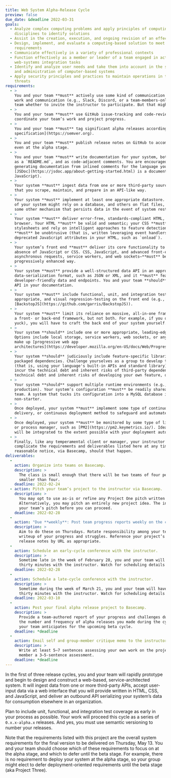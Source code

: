 ```yaml
---
title: Web System Alpha-Release Cycle
preview: false
due_date: &deadline 2022-03-31
goals:
  - Analyze complex computing problems and apply principles of computing and other relevant
    disciplines to identify solutions
  - Assist in the creation, execution, and ongoing revision of an effective project plan
  - Design, implement, and evaluate a computing-based solution to meet a given set of computing
    requirements
  - Communicate effectively in a variety of professional contexts
  - Function effectively as a member or leader of a team engaged in activities appropriate to
    web-systems integration tasks
  - Identify and analyze user needs and take them into account in the selection, creation, evaluation
    and administration of computer-based systems
  - Apply security principles and practices to maintain operations in the presence of risks and
    threats
requirements:
  - >
    You and your team **must** actively use some kind of communication hub for coordinating team
    work and communication (e.g., Slack, Discord, or a team-members-only Basecamp). It is up to your
    team whether to invite the instructor to participate. But that might be a good idea.
  - >
    You and your team **must** use GitHub issue-tracking and code-reviews via pull requests to
    coordinate your team’s work and project progress.
  - >
    You and your team **must** tag significant alpha releases according to the [Semantic Versioning
    specification](https://semver.org).
  - >
    You and your team **must** publish release notes on GitHub to accompany all tagged releases,
    even at the alpha stage.
  - >
    You and your team **must** write documentation for your system, both as a standalone file, such
    as a `README.md`, and as code-adjacent comments. You are encouraged to explore your options for
    generating documentation from inlined comments for the language you’re  using (for example,
    [JSDoc](https://jsdoc.app/about-getting-started.html) is a documentation generator for
    JavaScript).
  - >
    Your system **must** ingest data from one or more third-party sources: either a data API or data
    that you scrape, maintain, and prepare in an API-like way.
  - >
    Your system **must** implement at least one appropriate datastore. It’s possible that some parts
    of your system might rely on a database, and others on flat files, a hashed document store, or
    some other mechanism that persists data in the event of system restarts or crashes.
  - >
    Your system **must** deliver error-free, standards-compliant HTML, CSS, and JavaScript to the
    browser. Your HTML **must** be valid and semantic; your CSS **must** be written in standalone
    stylesheets and rely on intelligent approaches to feature detection; and your JavaScript
    **must** be unobtrusive (that is, written leveraging event handlers and wholly avoiding
    deprecated JavaScript attributes in your HTML, such as `onload`).
  - >
    Your system’s front end **must** deliver its core functionality to the browser even in the
    absence of JavaScript or CSS. CSS, JavaScript, and advanced front-end techniques—such as
    asynchronous requests, service workers, and web sockets—**must** be implemented in a
    progressively enhanced way.
  - >
    Your system **must** provide a well-structured data API in an appropriate, error-free
    data-serialization format, such as JSON or XML, and it **must** feature sensible,
    developer-friendly data and endpoints. You and your team **should** include coverage of your
    API in your documentation.
  - >
    Your system **must** include functional, unit, and integration tests on the back end, as
    appropriate, and visual regression-testing on the front end (e.g.,
    [BackstopJS](https://github.com/garris/BackstopJS)).
  - >
    Your system **must** limit its reliance on massive, all-in-one frameworks. You may choose either
    a front- or back-end framework, but not both. For example, if you opt to use Bootstrap (which,
    yuck), you will have to craft the back end of your system yourself. Choose wisely.
  - >
    Your system **should** include one or more appropriate, leading-edge front-end development APIs.
    Options include local storage, service workers, web sockets, or any combination of elements that
    make up [progressive web app
    architectures](https://developer.mozilla.org/en-US/docs/Web/Progressive_web_apps/App_structure).
  - >
    Your system **should** judiciously include feature-specific libraries, modules, or other
    packaged dependencies. Challenge yourselves as a group to develop the feature from scratch first
    (that is, using your language's built-in APIs and standard library), and decide later whether to
    incur the technical debt and inherent risks of third-party dependencies. Consider also the
    technical debt and inherent risks of developing your own feature, of course.
  - >
    Your system **should** support multiple runtime environments (e.g., development, testing,
    production). Your system’s configuration **must** be readily shareable among members of your
    team. A system that tucks its configuration into a MySQL database is almost certainly a
    non-starter.
  - >
    Once deployed, your system **must** implement some type of continuous integration, continuous
    delivery, or continuous deployment method to safeguard and automate your deployment.
  - >
    Once deployed, your system **must** be monitored by some type of lightweight monitoring software
    or process manager, such as [PM2](https://pm2.keymetrics.io/). Ideally, monitoring
    will be integrated to the extent possible with your deployment automation.
  - >
    Finally, like any temperamental client or manager, your instructor **may** amend, alter, or
    complicate the requirements and deliverables listed here at any time—but **must** provide you
    reasonable notice, via Basecamp, should that happen.
deliverables:
  -
    action: Organize into teams on Basecamp.
    description: >
      The class is small enough that there will be two teams of four people. Groups may not be
      smaller than four.
    deadline: 2022-02-24
  - action: Pitch your team’s project to the instructor via Basecamp.
    description: >
      You may opt to use as-is or refine any Project One pitch written by any of your team members.
      Alternatively, you may pitch an entirely new project idea. The instructor must sign off on
      your team’s pitch before you can proceed.
    deadline: 2022-02-28
  -
    action: "Due **weekly**: Post team progress reports weekly on the class Basecamp."
    description: >
      Aim to do these on Thursdays. Rotate responsibility among your team members for the weekly
      writeup of your progress and struggles. Reference your project’s repositories, commits, and
      release notes by URL as appropriate.
  -
    action: Schedule an early-cycle conference with the instructor.
    description: >
      Sometime late in the week of February 28, you and your team will have a virtual chat of about
      thirty minutes with the instructor. Watch for scheduling details on Basecamp.
    deadline: 2022-02-28
  -
    action: Schedule a late-cycle conference with the instructor.
    description: >
      Sometime during the week of March 21, you and your team will have a virtual chat of about
      thirty minutes with the instructor. Watch for scheduling details on Basecamp.
    deadline: 2022-03-10
  -
    action: Post your final alpha release project to Basecamp.
    description: >
      Provide a team-authored report of your progress and challenges during the alpha cycle. Note
      the number and frequency of alpha releases you made during the cycle, and preview the work
      your team anticipates for the upcoming beta cycle.
    deadline: *deadline
  -
    action: Email self and group-member critique memo to the instructor.
    description: >
      Write at least 5–7 sentences assessing your own work on the project so far, and for each group
      member a 3–5-sentence assessment.
    deadline: *deadline
---
```


In the first of three release cycles, you and your team will rapidly prototype and begin to design
and construct a web-based, service-architected system. It will ingest data from one or more
third-party APIs, accept user-input data via a web interface that you will provide written in HTML,
CSS, and JavaScript, and deliver an outbound API serializing your system’s data for consumption
elsewhere in an organization.

Plan to include unit, functional, and integration test coverage as early in your process as
possible. Your work will proceed this cycle as a series of `0.x.x-alpha.x` releases. And yes, you
must use semantic versioning to number your releases.

Note that the requirements listed with this project are the overall system requirements for the
final version to be delivered on Thursday, May 13. You and your team should choose which of these
requirements to focus on at the alpha stage, and which to defer until the beta stage. For example,
there is no requirement to deploy your system at the alpha stage, so your group might elect to defer
deployment-oriented requirements until the beta stage (aka Project Three).
